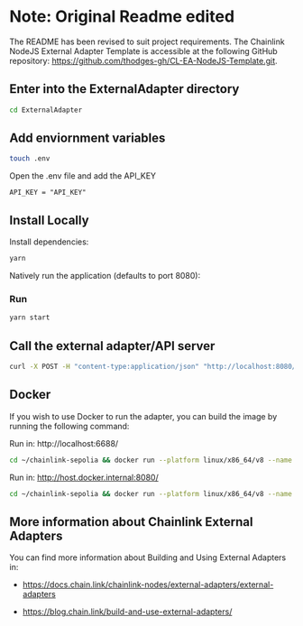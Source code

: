 # Note: Original Readme edited

The README has been revised to suit project requirements. The Chainlink NodeJS External Adapter Template is accessible at the following GitHub repository: https://github.com/thodges-gh/CL-EA-NodeJS-Template.git.

## Enter into the ExternalAdapter directory

```bash
cd ExternalAdapter
```

## Add enviornment variables

```bash
touch .env
```

Open the .env file and add the API_KEY

```
API_KEY = "API_KEY"
```

## Install Locally

Install dependencies:

```bash
yarn
```

Natively run the application (defaults to port 8080):

### Run

```bash
yarn start
```

###

## Call the external adapter/API server

```bash
curl -X POST -H "content-type:application/json" "http://localhost:8080/" --data '{ "id": 1, "data": { "id": "1", "endQuery": "spectrum_availability", "state": "null", "address": "null" } }'
```

## Docker

If you wish to use Docker to run the adapter, you can build the image by running the following command:

Run in: http://localhost:6688/

```bash
cd ~/chainlink-sepolia && docker run --platform linux/x86_64/v8 --name chainlink-4 -v ~/chainlink-sepolia:/chainlink -it -p 6688:6688 --add-host=host.docker.internal:host-gateway smartcontract/chainlink:2.0.0 node -config /chainlink/config.toml -secrets /chainlink/secrets.toml start -a /chainlink/.api
```

Run in: http://host.docker.internal:8080/

```bash
cd ~/chainlink-sepolia && docker run --platform linux/x86_64/v8 --name chainlink-5 -v ~/chainlink-sepolia:/chainlink -it --net=host --add-host=host.docker.internal:host-gateway smartcontract/chainlink:2.0.0 node -config /chainlink/config.toml -secrets /chainlink/secrets.toml start -a /chainlink/.api
```

## More information about Chainlink External Adapters

You can find more information about Building and Using External Adapters in:

- https://docs.chain.link/chainlink-nodes/external-adapters/external-adapters

- https://blog.chain.link/build-and-use-external-adapters/
